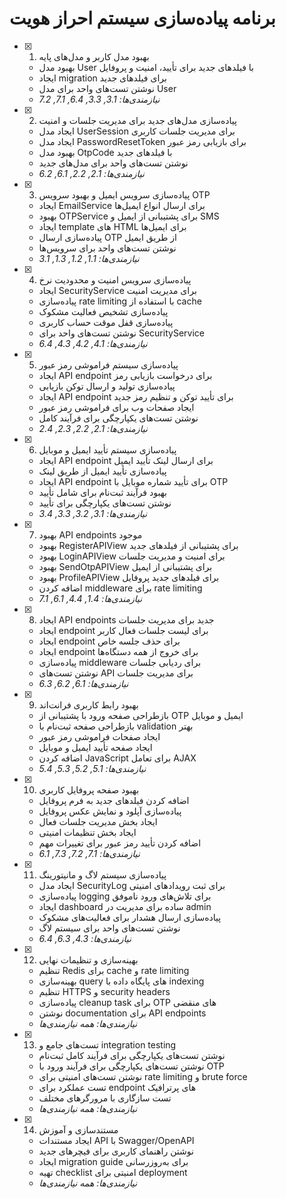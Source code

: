 # برنامه پیاده‌سازی سیستم احراز هویت

- [x] 1. بهبود مدل کاربر و مدل‌های پایه

  - بهبود مدل User با فیلدهای جدید برای تأیید، امنیت و پروفایل
  - ایجاد migration برای فیلدهای جدید
  - نوشتن تست‌های واحد برای مدل User
  - _نیازمندی‌ها: 3.1, 3.3, 6.4, 7.1, 7.2_

- [x] 2. پیاده‌سازی مدل‌های جدید برای مدیریت جلسات و امنیت

  - ایجاد مدل UserSession برای مدیریت جلسات کاربری
  - ایجاد مدل PasswordResetToken برای بازیابی رمز عبور
  - بهبود مدل OtpCode با فیلدهای جدید
  - نوشتن تست‌های واحد برای مدل‌های جدید
  - _نیازمندی‌ها: 2.1, 2.2, 6.1, 6.2_

- [x] 3. پیاده‌سازی سرویس ایمیل و بهبود سرویس OTP

  - ایجاد EmailService برای ارسال انواع ایمیل‌ها
  - بهبود OTPService برای پشتیبانی از ایمیل و SMS
  - ایجاد template های HTML برای ایمیل‌ها
  - پیاده‌سازی ارسال OTP از طریق ایمیل
  - نوشتن تست‌های واحد برای سرویس‌ها
  - _نیازمندی‌ها: 1.1, 1.2, 1.3, 3.1_

- [x] 4. پیاده‌سازی سرویس امنیت و محدودیت نرخ

  - ایجاد SecurityService برای مدیریت امنیت
  - پیاده‌سازی rate limiting با استفاده از cache
  - پیاده‌سازی تشخیص فعالیت مشکوک
  - پیاده‌سازی قفل موقت حساب کاربری
  - نوشتن تست‌های واحد برای SecurityService
  - _نیازمندی‌ها: 4.1, 4.2, 4.3, 6.4_

- [x] 5. پیاده‌سازی سیستم فراموشی رمز عبور

  - ایجاد API endpoint برای درخواست بازیابی رمز
  - پیاده‌سازی تولید و ارسال توکن بازیابی
  - ایجاد API endpoint برای تأیید توکن و تنظیم رمز جدید
  - ایجاد صفحات وب برای فراموشی رمز عبور
  - نوشتن تست‌های یکپارچگی برای فرآیند کامل
  - _نیازمندی‌ها: 2.1, 2.2, 2.3, 2.4_

- [x] 6. پیاده‌سازی سیستم تأیید ایمیل و موبایل

  - ایجاد API endpoint برای ارسال لینک تأیید ایمیل
  - پیاده‌سازی تأیید ایمیل از طریق لینک
  - ایجاد API endpoint برای تأیید شماره موبایل با OTP
  - بهبود فرآیند ثبت‌نام برای شامل تأیید
  - نوشتن تست‌های یکپارچگی برای تأیید
  - _نیازمندی‌ها: 3.1, 3.2, 3.3, 3.4_

- [x] 7. بهبود API endpoints موجود

  - بهبود RegisterAPIView برای پشتیبانی از فیلدهای جدید
  - بهبود LoginAPIView برای امنیت و مدیریت جلسات
  - بهبود SendOtpAPIView برای پشتیبانی از ایمیل
  - بهبود ProfileAPIView برای فیلدهای جدید پروفایل
  - اضافه کردن middleware برای rate limiting
  - _نیازمندی‌ها: 1.4, 4.4, 6.1, 7.1_

- [x] 8. ایجاد API endpoints جدید برای مدیریت جلسات

  - ایجاد endpoint برای لیست جلسات فعال کاربر
  - ایجاد endpoint برای حذف جلسه خاص
  - ایجاد endpoint برای خروج از همه دستگاه‌ها
  - پیاده‌سازی middleware برای ردیابی جلسات
  - نوشتن تست‌های API برای مدیریت جلسات
  - _نیازمندی‌ها: 6.1, 6.2, 6.3_

- [x] 9. بهبود رابط کاربری فرانت‌اند

  - بازطراحی صفحه ورود با پشتیبانی از OTP ایمیل و موبایل
  - بازطراحی صفحه ثبت‌نام با validation بهتر
  - ایجاد صفحات فراموشی رمز عبور
  - ایجاد صفحه تأیید ایمیل و موبایل
  - اضافه کردن JavaScript برای تعامل AJAX
  - _نیازمندی‌ها: 5.1, 5.2, 5.3, 5.4_

- [x] 10. بهبود صفحه پروفایل کاربری

  - اضافه کردن فیلدهای جدید به فرم پروفایل
  - پیاده‌سازی آپلود و نمایش عکس پروفایل
  - ایجاد بخش مدیریت جلسات فعال
  - ایجاد بخش تنظیمات امنیتی
  - اضافه کردن تأیید رمز عبور برای تغییرات مهم
  - _نیازمندی‌ها: 7.1, 7.2, 7.3, 6.1_

- [x] 11. پیاده‌سازی سیستم لاگ و مانیتورینگ

  - ایجاد مدل SecurityLog برای ثبت رویدادهای امنیتی
  - پیاده‌سازی logging برای تلاش‌های ورود ناموفق
  - ایجاد dashboard ساده برای مدیریت در admin
  - پیاده‌سازی ارسال هشدار برای فعالیت‌های مشکوک
  - نوشتن تست‌های واحد برای سیستم لاگ
  - _نیازمندی‌ها: 4.3, 6.3, 6.4_

- [x] 12. بهینه‌سازی و تنظیمات نهایی

  - تنظیم Redis برای cache و rate limiting
  - بهینه‌سازی query های پایگاه داده با indexing
  - تنظیم HTTPS و security headers
  - پیاده‌سازی cleanup task برای OTP های منقضی
  - نوشتن documentation برای API endpoints
  - _نیازمندی‌ها: همه نیازمندی‌ها_

- [x] 13. تست‌های جامع و integration testing

  - نوشتن تست‌های یکپارچگی برای فرآیند کامل ثبت‌نام
  - نوشتن تست‌های یکپارچگی برای فرآیند ورود با OTP
  - نوشتن تست‌های امنیتی برای rate limiting و brute force
  - تست عملکرد برای endpoint های پرترافیک
  - تست سازگاری با مرورگرهای مختلف
  - _نیازمندی‌ها: همه نیازمندی‌ها_

- [x] 14. مستندسازی و آموزش

  - ایجاد مستندات API با Swagger/OpenAPI
  - نوشتن راهنمای کاربری برای فیچرهای جدید
  - ایجاد migration guide برای به‌روزرسانی
  - تهیه checklist امنیتی برای deployment
  - _نیازمندی‌ها: همه نیازمندی‌ها_
